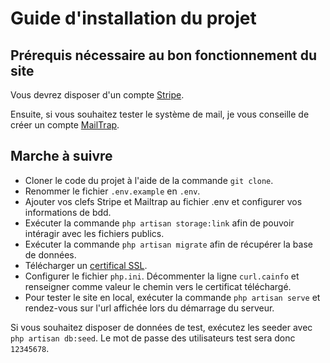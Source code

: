 # Guide d'installation du projet
## Prérequis nécessaire au bon fonctionnement du site
Vous devrez disposer d'un compte [Stripe](https://stripe.com/en-be?utm_campaign=paid_brand-BE_fr_Search_Brand_Stripe-1045154821&utm_medium=cpc&utm_source=google&ad_content=301638103399&utm_term=kwd-295607662702&utm_matchtype=e&utm_adposition=&utm_device=c).

Ensuite, si vous souhaitez tester le système de mail, je vous conseille de créer un compte [MailTrap](https://mailtrap.io/).

## Marche à suivre
- Cloner le code du projet à l'aide de la commande `git clone`.
- Renommer le fichier `.env.example` en `.env`.
- Ajouter vos clefs Stripe et Mailtrap au fichier .env et configurer vos informations de bdd.
- Exécuter la commande `php artisan storage:link` afin de pouvoir intéragir avec les fichiers publics.
- Exécuter la commande `php artisan migrate` afin de récupérer la base de données.
- Télécharger un [certifical SSL](https://curl.se/docs/caextract.html).
- Configurer le fichier `php.ini`. Décommenter la ligne `curl.cainfo` et renseigner comme valeur le chemin vers le certificat téléchargé.
- Pour tester le site en local, exécuter la commande `php artisan serve` et rendez-vous sur l'url affichée lors du démarrage du serveur.

Si vous souhaitez disposer de données de test, exécutez les seeder avec `php artisan db:seed`. Le mot de passe des utilisateurs test sera donc `12345678`.
